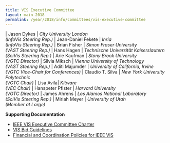 ```yaml
---
title: VIS Executive Committee
layout: main-2018
permalink: /year/2018/info/committees/vis-executive-committee
---
```


| Jason Dykes | *City University London<br>(InfoVis Steering Rep.)*
| Jean-Daniel Fekete	| *Inria<br>(InfoVis Steering Rep.)*
| Brian Fisher	| *Simon Fraser University<br>(VAST Steering Rep.)*
| Hans Hagen	| *Technische Universität Kaiserslautern<br>(SciVis Steering Rep.)*
| Arie Kaufman	| *Stony Brook University<br>(VGTC Director)*
| Silvia Miksch	| *Vienna University of Technology<br>(VAST Steering Rep.)*
| Aditi Majumder	| *University of California, Irvine<br>(VGTC Vice-Chair for Conferences)*
| Claudio T. Silva	| *New York University Polytechnic<br>(VGTC Chair)*
| Lisa Avila| *Kitware<br>(VEC Chair)*
| Hanspeter Pfister	| *Harvard University<br>(VGTC Director)*
| James Ahrens	| *Los Alamos National Laboratory<br>(SciVis Steering Rep.)*
| Miriah Meyer	| *University of Utah<br>(Member at Large)*

**Supporting Documentation**

* [IEEE VIS Executive Committee Charter](/attachments/vec_charter_150310.pdf)
* [VIS Bid Guidelines](http://ieeevis.org/governance/bids)
* [Financial and Coordination Policies for IEEE VIS](http://ieeevis.org/governance/coordination)

 

